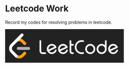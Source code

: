 # Leetcode Work
Record my codes for resolving problems in leetcode.

![leetcode_logo](https://github.com/ExWang/leetcode_work/blob/master/pics/leetcode_logo.png "LeetCode Logo")
